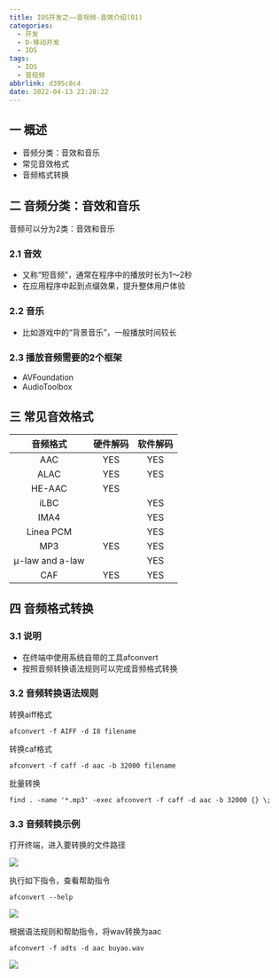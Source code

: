 ```yaml
---
title: IOS开发之——音视频-音效介绍(01)
categories:
  - 开发
  - D-移动开发
  - IOS
tags:
  - IOS
  - 音视频
abbrlink: d395c8c4
date: 2022-04-13 22:28:22
---
```

## 一 概述

* 音频分类：音效和音乐
* 常见音效格式
* 音频格式转换

<!--more-->

## 二 音频分类：音效和音乐

音频可以分为2类：音效和音乐

### 2.1 音效

* 又称“短音频”，通常在程序中的播放时长为1～2秒
* 在应用程序中起到点缀效果，提升整体用户体验

### 2.2 音乐

* 比如游戏中的“背景音乐”，一般播放时间较长

### 2.3 播放音频需要的2个框架

* AVFoundation
* AudioToolbox

## 三 常见音效格式

|    音频格式     | 硬件解码 | 软件解码 |
| :-------------: | :------: | :------: |
|       AAC       |   YES    |   YES    |
|      ALAC       |   YES    |   YES    |
|     HE-AAC      |   YES    |          |
|      iLBC       |          |   YES    |
|      IMA4       |          |   YES    |
|    Linea PCM    |          |   YES    |
|       MP3       |   YES    |   YES    |
| μ-law and a-law |          |   YES    |
|       CAF       |   YES    |   YES    |

## 四 音频格式转换

### 3.1 说明

* 在终端中使用系统自带的工具afconvert
* 按照音频转换语法规则可以完成音频格式转换

### 3.2 音频转换语法规则

转换aiff格式

```
afconvert -f AIFF -d I8 filename
```

转换caf格式

```
afconvert -f caff -d aac -b 32000 filename
```

批量转换

```
find . -name '*.mp3' -exec afconvert -f caff -d aac -b 32000 {} \;
```

### 3.3 音频转换示例

打开终端，进入要转换的文件路径

![][1]

执行如下指令，查看帮助指令

```
afconvert --help
```
![][2]

根据语法规则和帮助指令，将wav转换为aac

```
afconvert -f adts -d aac buyao.wav
```
![][3]



[1]:https://cdn.jsdelivr.net/gh/PGzxc/CDN/blog-ios/ios-av-01-terminal-cd-target.png
[2]:https://cdn.jsdelivr.net/gh/PGzxc/CDN/blog-ios/ios-av-01-terminal-conver-help.png
[3]:https://cdn.jsdelivr.net/gh/PGzxc/CDN/blog-ios/ios-av-01-terminal-conver-success.png
